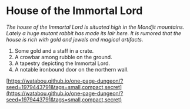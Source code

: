 # House of the Immortal Lord

_The house of the Immortal Lord is situated high in the Mondjit mountains. Lately a huge mutant rabbit has made its lair here. It is rumored that the house is rich with gold and jewels and magical artifacts._

1. Some gold and a staff in a crate.
2. A crowbar among rubble on the ground.
3. A tapestry depicting the Immortal Lord.
4. A notable ironbound door on the northern wall.

[https://watabou.github.io/one-page-dungeon/?seed=1979443791&tags=small,compact,secret](https://watabou.github.io/one-page-dungeon/?seed=1979443791&tags=small,compact,secret)

